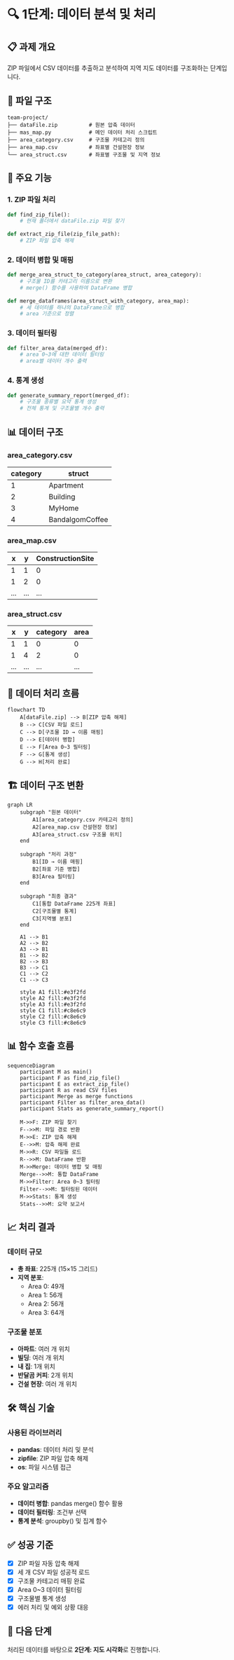 # 🔍 1단계: 데이터 분석 및 처리

## 📋 과제 개요
ZIP 파일에서 CSV 데이터를 추출하고 분석하여 지역 지도 데이터를 구조화하는 단계입니다.

## 📁 파일 구조
```
team-project/
├── dataFile.zip          # 원본 압축 데이터
├── mas_map.py            # 메인 데이터 처리 스크립트
├── area_category.csv     # 구조물 카테고리 정의
├── area_map.csv          # 좌표별 건설현장 정보
└── area_struct.csv       # 좌표별 구조물 및 지역 정보
```

## 🎯 주요 기능

### 1. ZIP 파일 처리
```python
def find_zip_file():
    # 현재 폴더에서 dataFile.zip 파일 찾기
    
def extract_zip_file(zip_file_path):
    # ZIP 파일 압축 해제
```

### 2. 데이터 병합 및 매핑
```python
def merge_area_struct_to_category(area_struct, area_category):
    # 구조물 ID를 카테고리 이름으로 변환
    # merge() 함수를 사용하여 DataFrame 병합
    
def merge_dataframes(area_struct_with_category, area_map):
    # 세 데이터를 하나의 DataFrame으로 병합
    # area 기준으로 정렬
```

### 3. 데이터 필터링
```python
def filter_area_data(merged_df):
    # area 0~3에 대한 데이터 필터링
    # area별 데이터 개수 출력
```

### 4. 통계 생성
```python
def generate_summary_report(merged_df):
    # 구조물 종류별 요약 통계 생성
    # 전체 통계 및 구조물별 개수 출력
```

## 📊 데이터 구조

### area_category.csv
| category | struct |
|----------|--------|
| 1 | Apartment |
| 2 | Building |
| 3 | MyHome |
| 4 | BandalgomCoffee |

### area_map.csv
| x | y | ConstructionSite |
|---|---|------------------|
| 1 | 1 | 0 |
| 1 | 2 | 0 |
| ... | ... | ... |

### area_struct.csv
| x | y | category | area |
|---|---|----------|------|
| 1 | 1 | 0 | 0 |
| 1 | 4 | 2 | 0 |
| ... | ... | ... | ... |

## 🔄 데이터 처리 흐름

```mermaid
flowchart TD
    A[dataFile.zip] --> B[ZIP 압축 해제]
    B --> C[CSV 파일 로드]
    C --> D[구조물 ID → 이름 매핑]
    D --> E[데이터 병합]
    E --> F[Area 0~3 필터링]
    F --> G[통계 생성]
    G --> H[처리 완료]
```

## 🏗️ 데이터 구조 변환

```mermaid
graph LR
    subgraph "원본 데이터"
        A1[area_category.csv 카테고리 정의]
        A2[area_map.csv 건설현장 정보]
        A3[area_struct.csv 구조물 위치]
    end
    
    subgraph "처리 과정"
        B1[ID → 이름 매핑]
        B2[좌표 기준 병합]
        B3[Area 필터링]
    end
    
    subgraph "최종 결과"
        C1[통합 DataFrame 225개 좌표]
        C2[구조물별 통계]
        C3[지역별 분포]
    end
    
    A1 --> B1
    A2 --> B2
    A3 --> B1
    B1 --> B2
    B2 --> B3
    B3 --> C1
    C1 --> C2
    C1 --> C3
    
    style A1 fill:#e3f2fd
    style A2 fill:#e3f2fd
    style A3 fill:#e3f2fd
    style C1 fill:#c8e6c9
    style C2 fill:#c8e6c9
    style C3 fill:#c8e6c9
```

## 📊 함수 호출 흐름

```mermaid
sequenceDiagram
    participant M as main()
    participant F as find_zip_file()
    participant E as extract_zip_file()
    participant R as read CSV files
    participant Merge as merge functions
    participant Filter as filter_area_data()
    participant Stats as generate_summary_report()
    
    M->>F: ZIP 파일 찾기
    F-->>M: 파일 경로 반환
    M->>E: ZIP 압축 해제
    E-->>M: 압축 해제 완료
    M->>R: CSV 파일들 로드
    R-->>M: DataFrame 반환
    M->>Merge: 데이터 병합 및 매핑
    Merge-->>M: 통합 DataFrame
    M->>Filter: Area 0~3 필터링
    Filter-->>M: 필터링된 데이터
    M->>Stats: 통계 생성
    Stats-->>M: 요약 보고서
```

## 📈 처리 결과

### 데이터 규모
- **총 좌표**: 225개 (15×15 그리드)
- **지역 분포**:
  - Area 0: 49개
  - Area 1: 56개
  - Area 2: 56개
  - Area 3: 64개

### 구조물 분포
- **아파트**: 여러 개 위치
- **빌딩**: 여러 개 위치
- **내 집**: 1개 위치
- **반달곰 커피**: 2개 위치
- **건설 현장**: 여러 개 위치

## 🛠️ 핵심 기술

### 사용된 라이브러리
- **pandas**: 데이터 처리 및 분석
- **zipfile**: ZIP 파일 압축 해제
- **os**: 파일 시스템 접근

### 주요 알고리즘
- **데이터 병합**: pandas merge() 함수 활용
- **데이터 필터링**: 조건부 선택
- **통계 분석**: groupby() 및 집계 함수

## ✅ 성공 기준
- [x] ZIP 파일 자동 압축 해제
- [x] 세 개 CSV 파일 성공적 로드
- [x] 구조물 카테고리 매핑 완료
- [x] Area 0~3 데이터 필터링
- [x] 구조물별 통계 생성
- [x] 에러 처리 및 예외 상황 대응

## 🚀 다음 단계
처리된 데이터를 바탕으로 **2단계: 지도 시각화**로 진행합니다.
